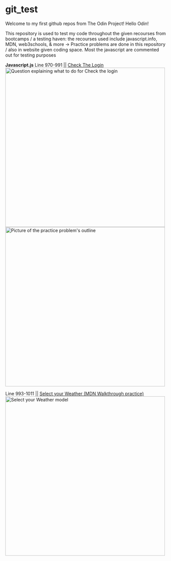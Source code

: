 # git_test
Welcome to my first github repos from The Odin Project!
Hello Odin!

This repository is used to test my code throughout the given recourses from bootcamps / a testing haven: the recourses used include javascript.info, MDN, web3schools, & more -> Practice problems are done in this repository / also in website given coding space. 
Most the javascript are commented out for testing purposes

<strong>Javascript.js</strong>
Line 970-991 || <a href="https://javascript.info/task/check-login">Check The Login</a> <br>
<img width="500" alt="Question explaining what to do for Check the login" src="https://user-images.githubusercontent.com/101077165/205476059-3a3b97b8-2018-473b-a9f5-1c173c52f0c7.png">
<img width="500" alt="Picture of the practice problem's outline" src="https://user-images.githubusercontent.com/101077165/205476066-8f664f34-5e2b-41e6-a422-830a6a6c8139.png"> <br>

Line 993-1011 || <a href="https://developer.mozilla.org/en-US/docs/Learn/JavaScript/Building_blocks/conditionals">Select your Weather (MDN Walkthrough practice)</a> <br>
<img width="500" alt="Select your Weather model" src="/images/SYC #1.png">

<!-- 
<img width="148" alt="Screen Shot 2022-12-04 at 6 58 43 PM" src="https://user-images.githubusercontent.com/101077165/205527797-5a4e57c9-066c-4baa-bee1-184f7db8efef.png">
baa-042bb1dd4284.pn<img width="759" alt="Screen Shot 2022-12-04 at 6 58 48 PM" src="https://user-images.githubusercontent.com/101077165/205527804-5f2d9b87-f9c9-42bf-992b-6f16cbe81f39.png">
g"> -->

